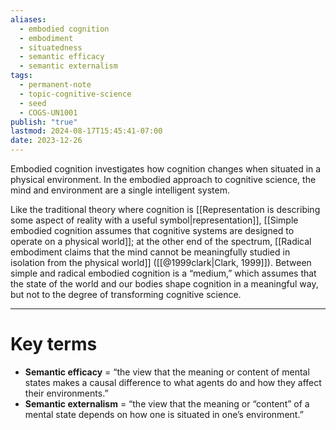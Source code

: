 ```yaml
---
aliases:
  - embodied cognition
  - embodiment
  - situatedness
  - semantic efficacy
  - semantic externalism
tags:
  - permanent-note
  - topic-cognitive-science
  - seed
  - COGS-UN1001
publish: "true"
lastmod: 2024-08-17T15:45:41-07:00
date: 2023-12-26
---
```

Embodied cognition investigates how cognition changes when situated in a physical environment. In the embodied approach to cognitive science, the mind and environment are a single intelligent system.

Like the traditional theory where cognition is [[Representation is describing some aspect of reality with a useful symbol|representation]], [[Simple embodied cognition assumes that cognitive systems are designed to operate on a physical world]]; at the other end of the spectrum, [[Radical embodiment claims that the mind cannot be meaningfully studied in isolation from the physical world]] ([[@1999clark|Clark, 1999]]). Between simple and radical embodied cognition is a “medium,” which assumes that the state of the world and our bodies shape cognition in a meaningful way, but not to the degree of transforming cognitive science.

---
# Key terms

- **Semantic efficacy** = “the view that the meaning or content of mental states makes a causal difference to what agents do and how they affect their environments.” 
- **Semantic externalism** = “the view that the meaning or “content” of a mental state depends on how one is situated in one’s environment.”